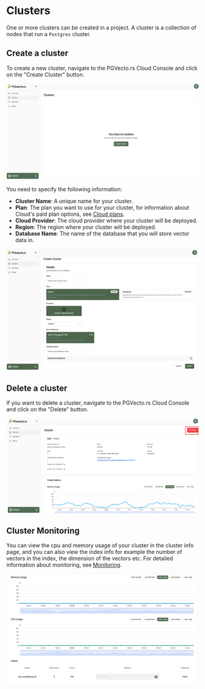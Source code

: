# Clusters

One or more clusters can be created in a project. A cluster is a collection of nodes that run a `Postgres` cluster.

## Create a cluster

To create a new cluster, navigate to the PGVecto.rs Cloud Console and click on the "Create Cluster" button.

![](../images/after_login_in.png)

You need to specify the following information:
- **Cluster Name**: A unique name for your cluster.
- **Plan**: The plan you want to use for your cluster, for information about Cloud's paid plan options, see [Cloud plans](../pricing/price-plan).
- **Cloud Provider**: The cloud provider where your cluster will be deployed.
- **Region**: The region where your cluster will be deployed.
- **Database Name**: The name of the database that you will store vector data in. 

![](../images/create_cluster.png)

## Delete a cluster

If you want to delete a cluster, navigate to the PGVecto.rs Cloud Console and click on the "Delete" button.

![](../images/delete_cluster.png)

## Cluster Monitoring

You can view the cpu and memory usage of your cluster in the cluster info page, and you can also view the index info for example the number of vectors in the index, the dimension of the vectors etc. For detailed information about monitoring, see [Monitoring](../monitoring/monitoring.md).

![](../images/monitoring.png)